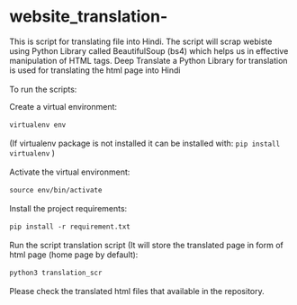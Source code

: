 # website_translation-
This is script for translating file into Hindi. The script will scrap webiste using Python Library called BeautifulSoup (bs4) which helps us in effective manipulation of HTML
tags. Deep Translate a Python Library for translation is used for translating the html page into Hindi<br></br>
To run the scripts:

Create a virtual environment: <br> <br>
`virtualenv env `  <br> <br>
(If virtualenv package is not installed it can be installed with: `pip install virtualenv` ) <br> <br>
Activate the virtual environment: <br> <br>
`source env/bin/activate` <br> <br>
Install the project requirements: <br> <br>
`pip install -r requirement.txt` <br> <br>
Run the script translation script (It will store the translated page in form of html page (home page by default): <br> <br>
`python3 translation_scr` <br> <br>
Please check the translated html files that available in the repository.

